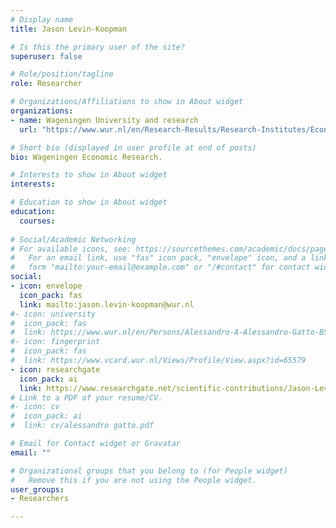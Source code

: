 ```yaml
---
# Display name
title: Jason Levin-Koopman

# Is this the primary user of the site?
superuser: false

# Role/position/tagline
role: Researcher

# Organizations/Affiliations to show in About widget
organizations:
- name: Wageningen University and research
  url: "https://www.wur.nl/en/Research-Results/Research-Institutes/Economic-Research.htm"

# Short bio (displayed in user profile at end of posts)
bio: Wageningen Economic Research.

# Interests to show in About widget
interests:

# Education to show in About widget
education:
  courses:
  
# Social/Academic Networking
# For available icons, see: https://sourcethemes.com/academic/docs/page-builder/#icons
#   For an email link, use "fas" icon pack, "envelope" icon, and a link in the
#   form "mailto:your-email@example.com" or "/#contact" for contact widget.
social:
- icon: envelope
  icon_pack: fas
  link: mailto:jason.levin-koopman@wur.nl
#- icon: university
#  icon_pack: fas
#  link: https://www.wur.nl/en/Persons/Alessandro-A-Alessandro-Gatto-BSc.htm
#- icon: fingerprint
#  icon_pack: fas
#  link: https://www.vcard.wur.nl/Views/Profile/View.aspx?id=65579
- icon: researchgate
  icon_pack: ai
  link: https://www.researchgate.net/scientific-contributions/Jason-Levin-Koopman-2129724049
# Link to a PDF of your resume/CV.
#- icon: cv
#  icon_pack: ai
#  link: cv/alessandro gatto.pdf

# Email for Contact widget or Gravatar
email: ""

# Organizational groups that you belong to (for People widget)
#   Remove this if you are not using the People widget.
user_groups:
- Researchers

---
```

